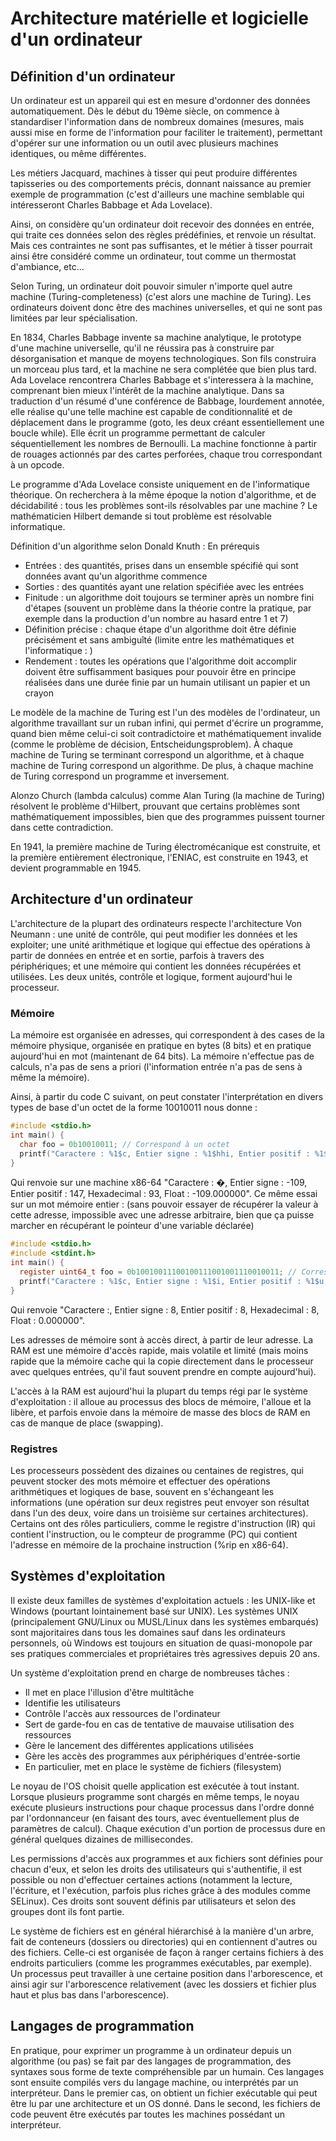 # Architecture matérielle et logicielle d'un ordinateur
## Définition d'un ordinateur
Un ordinateur est un appareil qui est en mesure d'ordonner des données
automatiquement. Dès le début du 19ème siècle, on commence à standardiser
l'information dans de nombreux domaines (mesures, mais aussi mise en forme de
l'information pour faciliter le traitement), permettant d'opérer sur une
information ou un outil avec plusieurs machines identiques, ou même différentes.

Les métiers Jacquard, machines à tisser qui peut produire différentes
tapisseries ou des comportements précis, donnant naissance au premier exemple de
programmation (c'est d'ailleurs une machine semblable qui intéresseront Charles Babbage
et Ada Lovelace).

Ainsi, on considère qu'un ordinateur doit recevoir des données en entrée, qui
traite ces données selon des règles prédéfinies, et renvoie un résultat. Mais
ces contraintes ne sont pas suffisantes, et le métier à tisser pourrait ainsi
être considéré comme un ordinateur, tout comme un thermostat d'ambiance, etc...

Selon Turing, un ordinateur doit pouvoir simuler n'importe quel autre machine
(Turing-completeness) (c'est alors une machine de Turing). Les ordinateurs
doivent donc être des machines universelles, et qui ne sont pas limitées par
leur spécialisation.

En 1834, Charles Babbage invente sa machine analytique, le prototype d'une
machine universelle, qu'il ne réussira pas à construire par désorganisation et
manque de moyens technologiques. Son fils construira un morceau plus tard, et la
machine ne sera complétée que bien plus tard.
Ada Lovelace rencontrera Charles Babbage et s'interessera à la machine,
comprenant bien mieux l'intérêt de la machine analytique. Dans sa traduction
d'un résumé d'une conférence de Babbage, lourdement annotée, elle réalise qu'une
telle machine est capable de conditionnalité et de déplacement dans le programme
(goto, les deux créant essentiellement une boucle while). Elle écrit un
programme permettant de calculer séquentiellement les nombres de Bernoulli. La
machine fonctionne à partir de rouages actionnés par des cartes perforées,
chaque trou correspondant à un opcode.

Le programme d'Ada Lovelace consiste uniquement en de l'informatique théorique.
On recherchera à la même époque la notion d'algorithme, et de décidabilité :
tous les problèmes sont-ils résolvables par une machine ?
Le mathématicien Hilbert demande si tout problème est résolvable informatique.

Définition d'un algorithme selon Donald Knuth : En prérequis
- Entrées : des quantités, prises dans un ensemble spécifié qui sont données
	avant qu'un algorithme commence
- Sorties : des quantités ayant une relation spécifiée avec les entrées
- Finitude : un algorithme doit toujours se terminer après un nombre fini
	d'étapes (souvent un problème dans la théorie contre la pratique, par exemple
	dans la production d'un nombre au hasard entre 1 et 7)
- Définition précise : chaque étape d'un algorithme doit être définie
	précisément et sans ambiguîté (limite entre les mathématiques et
	l'informatique : )
- Rendement : toutes les opérations que l'algorithme doit accomplir doivent être
	suffisamment basiques pour pouvoir être en principe réalisées dans une durée
	finie par un humain utilisant un papier et un crayon

Le modèle de la machine de Turing est l'un des modèles de l'ordinateur, un
algorithme travaillant sur un ruban infini, qui permet d'écrire un programme,
quand bien même celui-ci soit contradictoire et mathématiquement invalide
(comme le problème de décision, Entscheidungsproblem). À chaque machine de
Turing se terminant correspond un algorithme, et à chaque machine de Turing
correspond un algorithme. De plus, à chaque machine de Turing correspond un
programme et inversement.

Alonzo Church (lambda calculus) comme Alan Turing (la machine de Turing)
résolvent le problème d'Hilbert, prouvant que certains problèmes sont
mathématiquement impossibles, bien que des programmes puissent tourner dans
cette contradiction.

En 1941, la première machine de Turing électromécanique est construite, et la
première entièrement électronique, l'ENIAC, est construite en 1943, et devient
programmable en 1945.

## Architecture d'un ordinateur
L'architecture de la plupart des ordinateurs respecte l'architecture Von Neumann
: une unité de contrôle, qui peut modifier les données et les exploiter; une
unité arithmétique et logique qui effectue des opérations à partir de données en
entrée et en sortie, parfois à travers des périphériques; et une mémoire qui
contient les données récupérées et utilisées.
Les deux unités, contrôle et logique, forment aujourd'hui le processeur.

### Mémoire
La mémoire est organisée en adresses, qui correspondent à des cases de la
mémoire physique, organisée en pratique en bytes (8 bits) et en pratique
aujourd'hui en mot (maintenant de 64 bits). La mémoire n'effectue pas de
calculs, n'a pas de sens a priori (l'information entrée n'a pas de sens à même
la mémoire).

Ainsi, à partir du code C suivant, on peut constater l'interprétation en divers
types de base d'un octet de la forme 10010011 nous donne :
```C
#include <stdio.h>
int main() {
  char foo = 0b10010011; // Correspond à un octet
  printf("Caractere : %1$c, Entier signe : %1$hhi, Entier positif : %1$hhu, Hexadecimal : %1$hhx, Float : %2$f\n", foo, (float) foo);
}
```
Qui renvoie sur une machine x86-64 "Caractere : �, Entier signe : -109, Entier positif : 147, Hexadecimal : 93, Float : -109.000000".
Ce même essai sur un mot mémoire entier : (sans pouvoir essayer de récupérer la
valeur à cette adresse, impossible avec une adresse arbitraire, bien que ça
puisse marcher en récupérant le pointeur d'une variable déclarée)
```C
#include <stdio.h>
#include <stdint.h>
int main() {
  register uint64_t foo = 0b10010011100100111001001110010011; // Correspond à un mot de 64 bits
  printf("Caractere : %1$c, Entier signe : %1$i, Entier positif : %1$u, Hexadecimal : %1$x, Float : %1$f, Mot à l'adresse : %2$u\n", foo, *((uint64_t *)foo));
}
```
Qui renvoie "Caractere :, Entier signe : 8, Entier positif : 8, Hexadecimal : 8, Float : 0.000000".


Les adresses de mémoire sont à accès direct, à partir de leur
adresse. La RAM est une mémoire d'accès rapide, mais volatile et limité (mais
moins rapide que la mémoire cache qui la copie directement dans le processeur
avec quelques entrées, qu'il faut souvent prendre en compte aujourd'hui).

L'accès à la RAM est aujourd'hui la plupart du temps régi par le système
d'exploitation : il alloue au processus des blocs de mémoire, l'alloue et la
libère, et parfois envoie dans la mémoire de masse des blocs de RAM en cas de
manque de place (swapping).

### Registres
Les processeurs possèdent des dizaines ou centaines de registres, qui peuvent
stocker des mots mémoire et effectuer des opérations arithmétiques et logiques
de base, souvent en s'échangeant les informations (une opération sur deux
registres peut envoyer son résultat dans l'un des deux, voire dans un troisième
sur certaines architectures). Certains ont des rôles particuliers, comme le
registre d'instruction (IR) qui contient l'instruction, ou le compteur de programme
(PC) qui contient l'adresse en mémoire de la prochaine instruction (%rip en x86-64).

## Systèmes d'exploitation
Il existe deux familles de systèmes d'exploitation actuels : les UNIX-like et
Windows (pourtant lointainement basé sur UNIX). Les systèmes UNIX
(principalement GNU/Linux ou MUSL/Linux dans les systèmes embarqués) sont
majoritaires dans tous les domaines sauf dans les ordinateurs personnels, où
Windows est toujours en situation de quasi-monopole par ses pratiques
commerciales et propriétaires très agressives depuis 20 ans.

Un système d'exploitation prend en charge de nombreuses tâches :
- Il met en place l'illusion d'être multitâche
- Identifie les utilisateurs
- Contrôle l'accès aux ressources de l'ordinateur
- Sert de garde-fou en cas de tentative de mauvaise utilisation des ressources
- Gère le lancement des différentes applications utilisées
- Gère les accès des programmes aux périphériques d'entrée-sortie
- En particulier, met en place le système de fichiers (filesystem)

Le noyau de l'OS choisit quelle application est exécutée à tout instant. Lorsque
plusieurs programme sont chargés en même temps, le noyau exécute plusieurs
instructions pour chaque processus dans l'ordre donné par l'ordonnanceur (en
faisant des tours, avec éventuellement plus de paramètres de calcul). Chaque
exécution d'un portion de processus dure en général quelques dizaines de
millisecondes.

Les permissions d'accès aux programmes et aux fichiers sont définies pour chacun
d'eux, et selon les droits des utilisateurs qui s'authentifie, il est possible
ou non d'effectuer certaines actions (notamment la lecture, l'écriture, et
l'exécution, parfois plus riches grâce à des modules comme SELinux). Ces droits
sont souvent définis par utilisateurs et selon des groupes dont ils font partie.

Le système de fichiers est en général hiérarchisé à la manière d'un arbre,
fait de conteneurs (dossiers ou directories) qui en contiennent d'autres ou des
fichiers. Celle-ci est organisée de façon à ranger certains fichiers à des
endroits particuliers (comme les programmes exécutables, par exemple). Un
processus peut travailler à une certaine position dans l'arborescence, et ainsi
agir sur l'arborescence relativement (avec les dossiers et fichier plus haut et
plus bas dans l'arborescence).

## Langages de programmation
En pratique, pour exprimer un programme à un ordinateur depuis un algorithme (ou
pas) se fait par des langages de programmation, des syntaxes sous forme de texte
compréhensible par un humain. Ces langages sont ensuite compilés vers du langage
machine, ou interprétés par un interpréteur.
Dans le premier cas, on obtient un fichier exécutable qui peut être lu par une
architecture et un OS donné. Dans le second, les fichiers de code peuvent être
exécutés par toutes les machines possédant un interpréteur.
